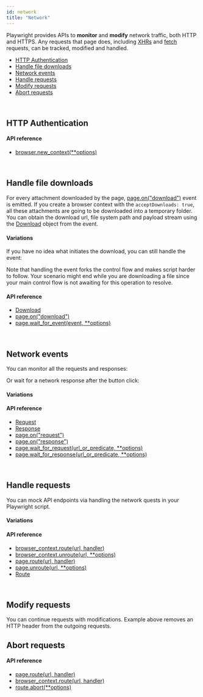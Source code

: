 ```yaml
---
id: network
title: "Network"
---
```


Playwright provides APIs to **monitor** and **modify** network traffic, both HTTP and HTTPS. Any requests that page does, including [XHRs](https://developer.mozilla.org/en-US/docs/Web/API/XMLHttpRequest) and [fetch](https://developer.mozilla.org/en-US/docs/Web/API/Fetch_API) requests, can be tracked, modified and handled.

- [HTTP Authentication](#http-authentication)
- [Handle file downloads](#handle-file-downloads)
- [Network events](#network-events)
- [Handle requests](#handle-requests)
- [Modify requests](#modify-requests)
- [Abort requests](#abort-requests)

<br/>

## HTTP Authentication

#### API reference
- [browser.new_context(**options)](./api/class-browser.md#browsernew_contextoptions)

<br/>

## Handle file downloads

For every attachment downloaded by the page, [page.on("download")](./api/class-page.md#pageondownload) event is emitted. If you create a browser context with the `acceptDownloads: true`, all these attachments are going to be downloaded into a temporary folder. You can obtain the download url, file system path and payload stream using the [Download] object from the event.

#### Variations

If you have no idea what initiates the download, you can still handle the event:

Note that handling the event forks the control flow and makes script harder to follow. Your scenario might end while you are downloading a file since your main control flow is not awaiting for this operation to resolve.

#### API reference
- [Download]
- [page.on("download")](./api/class-page.md#pageondownload)
- [page.wait_for_event(event, **options)](./api/class-page.md#pagewait_for_eventevent-options)

<br/>

## Network events

You can monitor all the requests and responses:

Or wait for a network response after the button click:

#### Variations

#### API reference
- [Request]
- [Response]
- [page.on("request")](./api/class-page.md#pageonrequest)
- [page.on("response")](./api/class-page.md#pageonresponse)
- [page.wait_for_request(url_or_predicate, **options)](./api/class-page.md#pagewait_for_requesturl_or_predicate-options)
- [page.wait_for_response(url_or_predicate, **options)](./api/class-page.md#pagewait_for_responseurl_or_predicate-options)

<br/>

## Handle requests

You can mock API endpoints via handling the network quests in your Playwright script.

#### Variations

#### API reference
- [browser_context.route(url, handler)](./api/class-browsercontext.md#browser_contextrouteurl-handler)
- [browser_context.unroute(url, **options)](./api/class-browsercontext.md#browser_contextunrouteurl-options)
- [page.route(url, handler)](./api/class-page.md#pagerouteurl-handler)
- [page.unroute(url, **options)](./api/class-page.md#pageunrouteurl-options)
- [Route]

<br/>

## Modify requests

You can continue requests with modifications. Example above removes an HTTP header from the outgoing requests.

## Abort requests

#### API reference
- [page.route(url, handler)](./api/class-page.md#pagerouteurl-handler)
- [browser_context.route(url, handler)](./api/class-browsercontext.md#browser_contextrouteurl-handler)
- [route.abort(**options)](./api/class-route.md#routeabortoptions)

<br/>

[Accessibility]: ./api/class-accessibility.md "Accessibility"
[Browser]: ./api/class-browser.md "Browser"
[BrowserContext]: ./api/class-browsercontext.md "BrowserContext"
[BrowserType]: ./api/class-browsertype.md "BrowserType"
[CDPSession]: ./api/class-cdpsession.md "CDPSession"
[ChromiumBrowserContext]: ./api/class-chromiumbrowsercontext.md "ChromiumBrowserContext"
[ConsoleMessage]: ./api/class-consolemessage.md "ConsoleMessage"
[Dialog]: ./api/class-dialog.md "Dialog"
[Download]: ./api/class-download.md "Download"
[ElementHandle]: ./api/class-elementhandle.md "ElementHandle"
[FileChooser]: ./api/class-filechooser.md "FileChooser"
[Frame]: ./api/class-frame.md "Frame"
[JSHandle]: ./api/class-jshandle.md "JSHandle"
[Keyboard]: ./api/class-keyboard.md "Keyboard"
[Mouse]: ./api/class-mouse.md "Mouse"
[Page]: ./api/class-page.md "Page"
[Playwright]: ./api/class-playwright.md "Playwright"
[Request]: ./api/class-request.md "Request"
[Response]: ./api/class-response.md "Response"
[Route]: ./api/class-route.md "Route"
[Selectors]: ./api/class-selectors.md "Selectors"
[TimeoutError]: ./api/class-timeouterror.md "TimeoutError"
[Touchscreen]: ./api/class-touchscreen.md "Touchscreen"
[Video]: ./api/class-video.md "Video"
[WebSocket]: ./api/class-websocket.md "WebSocket"
[Worker]: ./api/class-worker.md "Worker"
[Element]: https://developer.mozilla.org/en-US/docs/Web/API/element "Element"
[Evaluation Argument]: ./core-concepts.md#evaluationargument "Evaluation Argument"
[Promise]: https://developer.mozilla.org/en-US/docs/Web/JavaScript/Reference/Global_Objects/Promise "Promise"
[iterator]: https://developer.mozilla.org/en-US/docs/Web/JavaScript/Reference/Iteration_protocols "Iterator"
[origin]: https://developer.mozilla.org/en-US/docs/Glossary/Origin "Origin"
[selector]: https://developer.mozilla.org/en-US/docs/Web/CSS/CSS_Selectors "selector"
[Serializable]: https://developer.mozilla.org/en-US/docs/Web/JavaScript/Reference/Global_Objects/JSON/stringify#Description "Serializable"
[UIEvent.detail]: https://developer.mozilla.org/en-US/docs/Web/API/UIEvent/detail "UIEvent.detail"
[UnixTime]: https://en.wikipedia.org/wiki/Unix_time "Unix Time"
[xpath]: https://developer.mozilla.org/en-US/docs/Web/XPath "xpath"

[Any]: https://docs.python.org/3/library/typing.html#typing.Any "Any"
[bool]: https://docs.python.org/3/library/stdtypes.html "bool"
[Callable]: https://docs.python.org/3/library/typing.html#typing.Callable "Callable"
[EventContextManager]: https://docs.python.org/3/reference/datamodel.html#context-managers "Event context manager"
[Dict]: https://docs.python.org/3/library/typing.html#typing.Dict "Dict"
[float]: https://docs.python.org/3/library/stdtypes.html#numeric-types-int-float-complex "float"
[int]: https://docs.python.org/3/library/stdtypes.html#numeric-types-int-float-complex "int"
[List]: https://docs.python.org/3/library/typing.html#typing.List "List"
[NoneType]: https://docs.python.org/3/library/constants.html#None "None"
[pathlib.Path]: https://realpython.com/python-pathlib/ "pathlib.Path"
[str]: https://docs.python.org/3/library/stdtypes.html#text-sequence-type-str "str"
[Union]: https://docs.python.org/3/library/typing.html#typing.Union "Union"